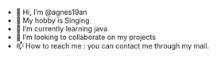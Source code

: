 - 👋 Hi, I’m @agnes19an
- 👀 My hobby is Singing
- 🌱 I’m currently learning java
- 💞️ I’m looking to collaborate on my projects
- 📫 How to reach me : you can contact me through my mail.

<!---
agnes19an/agnes19an is a ✨ special ✨ repository because its `README.md` (this file) appears on your GitHub profile.
You can click the Preview link to take a look at your changes.
--->
